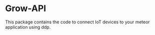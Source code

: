 # Grow-API

This package contains the code to connect IoT devices to your
meteor application using ddp.